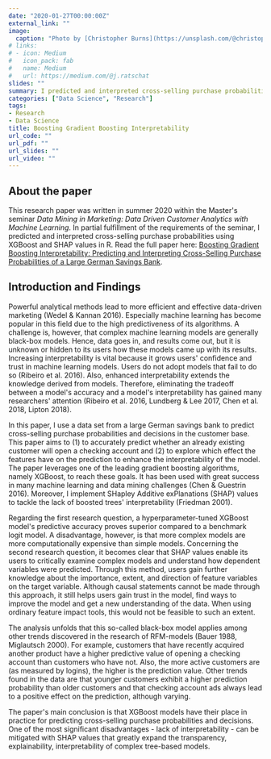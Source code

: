 ```yaml
---
date: "2020-01-27T00:00:00Z"
external_link: ""
image:
  caption: "Photo by [Christopher Burns](https://unsplash.com/@christopher__burns) on [Unsplash](https://unsplash.com/photos/Kj2SaNHG-hg)"
# links:
# - icon: Medium
#   icon_pack: fab
#   name: Medium
#   url: https://medium.com/@j.ratschat
slides: ""
summary: I predicted and interpreted cross-selling purchase probabilities using XGBoost and SHAP values in R.
categories: ["Data Science", "Research"]
tags:
- Research
- Data Science
title: Boosting Gradient Boosting Interpretability
url_code: ""
url_pdf: ""
url_slides: ""
url_video: ""
---
```


## About the paper
This research paper was written in summer 2020 within the Master's seminar *Data Mining in Marketing: Data Driven Customer Analytics with Machine Learning*. In partial fulfillment of the requirements of the seminar, I predicted and interpreted cross-selling purchase probabilities using XGBoost and SHAP values in R. Read the full paper here: [Boosting Gradient Boosting Interpretability: Predicting and Interpreting Cross-Selling Purchase Probabilities of a Large German Savings Bank](https://github.com/JRatschat/Boosting-Gradient-Boosting-Interpretability/blob/master/Boosting_Gradient_Boosting_Interpretability.pdf).

## Introduction and Findings
Powerful analytical methods lead to more efficient and effective data-driven marketing (Wedel & Kannan 2016). Especially machine learning has become popular in this field due to the high predictiveness of its algorithms. A challenge is, however, that complex machine learning models are generally black-box models. Hence, data goes in, and results come out, but it is unknown or hidden to its users how these models came up with its results. Increasing interpretability is vital because it grows users' confidence and trust in machine learning models. Users do not adopt models that fail to do so (Ribeiro et al. 2016). Also, enhanced interpretability extends the knowledge derived from models. Therefore, eliminating the tradeoff between a model's accuracy and a model's interpretability has gained many researchers' attention (Ribeiro et al. 2016, Lundberg & Lee 2017, Chen et al. 2018, Lipton 2018).

In this paper, I use a data set from a large German savings bank to predict cross-selling purchase probabilities and decisions in the customer base. This paper aims to (1) to accurately predict whether an already existing customer will open a checking account and (2) to explore which effect the features have on the prediction to enhance the interpretability of the model. The paper leverages one of the leading gradient boosting algorithms, namely XGBoost, to reach these goals. It has been used with great success in many machine learning and data mining challenges (Chen & Guestrin 2016). Moreover, I implement SHapley Additive exPlanations (SHAP) values to tackle the lack of boosted trees' interpretability (Friedman 2001).

Regarding the first research question, a hyperparameter-tuned XGBoost model's predictive accuracy proves superior compared to a benchmark logit model. A disadvantage, however, is that more complex models are more computationally expensive than simple models. Concerning the second research question, it becomes clear that SHAP values enable its users to critically examine complex models and understand how dependent variables were predicted. Through this method, users gain further knowledge about the importance, extent, and direction of feature variables on the target variable. Although causal statements cannot be made through this approach, it still helps users gain trust in the model, find ways to improve the model and get a new understanding of the data. When using ordinary feature impact tools, this would not be feasible to such an extent. 

The analysis unfolds that this so-called black-box model applies among other trends discovered in the research of RFM-models (Bauer 1988, Miglautsch 2000). For example, customers that have recently acquired another product have a higher predictive value of opening a checking account than customers who have not. Also, the more active customers are (as measured by logins), the higher is the prediction value. Other trends found in the data are that younger customers exhibit a higher prediction probability than older customers and that checking account ads always lead to a positive effect on the prediction, although varying. 

The paper's main conclusion is that XGBoost models have their place in practice for predicting cross-selling purchase probabilities and decisions. One of the most significant disadvantages - lack of interpretability - can be mitigated with SHAP values that greatly expand the transparency, explainability, interpretability of complex tree-based models.
